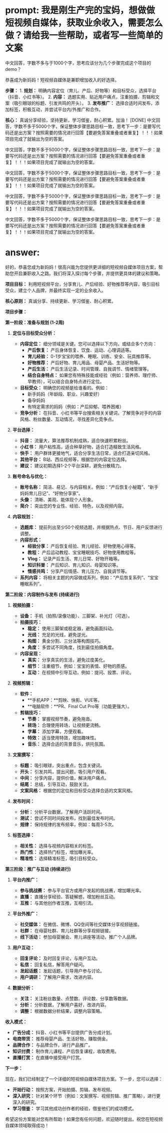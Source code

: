 # prompt: 我是刚生产完的宝妈，想做做短视频自媒体，获取业余收入，需要怎么做？请给我一些帮助，或者写一些简单的文案
中文回答，字数不多与于1000个字，思考应该分为几个步骤完成这个项目的demo？

恭喜成为新妈妈！短视频自媒体是兼职增加收入的好选择。

**步骤：** 1. **规划：** 明确内容定位（育儿、产后、好物等）和目标受众，选择平台（抖音、小红书等）。 2. **内容：** 选题实用、贴近用户痛点，注重拍摄、剪辑和文案（吸引眼球的标题、引发共鸣的开头）。 3. **发布推广：** 选择合适时间发布，添加标签，积极互动，并尝试平台内/外推广和合作。

**核心：** 真诚分享经验，坚持更新，学习借鉴，耐心积累。加油！
[DONE]
中文回答，字数不多于5000个字，保证整体步骤思路目标一致，思考下一步：是要写代码还是出方案？按照需要的情况进行回答【要避免答案重叠或者重复】！！！如果项目完成了就输出为空的答案。


中文回答，字数不多于5000个字，保证整体步骤思路目标一致，思考下一步：是要写代码还是出方案？按照需要的情况进行回答【要避免答案重叠或者重复】！！！如果项目完成了就输出为空的答案。


中文回答，字数不多于5000个字，保证整体步骤思路目标一致，思考下一步：是要写代码还是出方案？按照需要的情况进行回答【要避免答案重叠或者重复】！！！如果项目完成了就输出为空的答案。


中文回答，字数不多于5000个字，保证整体步骤思路目标一致，思考下一步：是要写代码还是出方案？按照需要的情况进行回答【要避免答案重叠或者重复】！！！如果项目完成了就输出为空的答案。


中文回答，字数不多于5000个字，保证整体步骤思路目标一致，思考下一步：是要写代码还是出方案？按照需要的情况进行回答【要避免答案重叠或者重复】！！！如果项目完成了就输出为空的答案。

# answer: 
 好的，恭喜您成为新妈妈！很高兴能为您提供更详细的短视频自媒体项目方案，帮助您开启兼职收入之路。我们将深入探讨每个步骤，并提供更具体的建议和策略。

**项目目标：** 利用短视频平台，分享育儿、产后经验、好物推荐等内容，吸引目标受众，建立个人品牌，并最终实现一定的业余收入。

**核心原则：** 真诚分享、持续更新、学习借鉴、耐心积累。

**项目步骤：**

**第一阶段：准备与规划 (1-2周)**

1.  **定位与目标受众分析：**
    *   **内容定位：** 细分领域是关键。您可以选择以下方向，或结合多个方向：
        *   **产后恢复：** 产后身体恢复、饮食、运动、心理调适等。
        *   **育儿经验：** 0-1岁宝宝的喂养、睡眠、训练、安全、玩具推荐等。
        *   **好物推荐：** 产后好物、育儿用品、母婴产品、生活好物等。
        *   **产后生活：** 产后生活记录、时间管理、自我调节、情绪管理等。
        *   **结合自身特点：** 如果您有特殊技能或经验（例如：营养师、理疗师、早教师），可以结合自身特点进行定位。
    *   **目标受众：** 明确您的视频是给谁看的。例如：
        *   新手妈妈（年龄段、职业、兴趣爱好）
        *   备孕妈妈
        *   有特定需求的妈妈（例如：产后抑郁、喂养困难）
    *   **竞争分析：** 在抖音、小红书等平台搜索相关关键词，了解竞争对手的内容风格、粉丝数量、互动情况，寻找差异化竞争点。

2.  **平台选择：**
    *   **抖音：** 流量大，算法推荐机制成熟，适合快速积累粉丝。
    *   **小红书：** 用户粘性高，适合种草好物，适合打造精致生活风格。
    *   **快手：** 用户群体更接地气，适合分享生活日常，适合打造亲切风格。
    *   **其他平台：** B站、西瓜视频等，根据您的内容定位选择。
    *   **建议：** 建议初期选择1-2个平台深耕，避免分散精力。

3.  **账号命名与优化：**
    *   **账号名称：** 简洁、易记、与内容相关。例如：“产后恢复小秘籍”、“新手妈妈育儿日记”、“好物分享家”。
    *   **头像：** 清晰、美观、能体现个人形象。
    *   **简介：** 突出您的专业性、经验、特色，以及视频内容。

4.  **内容规划：**
    *   **选题库：** 提前列出至少50个视频选题，并根据热点、节日、用户反馈进行调整。
    *   **内容形式：** 
        *   **经验分享：** 产后恢复经验、育儿经验、好物使用心得等。
        *   **教程：** 产后运动教程、宝宝睡眠技巧、好物使用教程等。
        *   **Vlog：** 记录产后生活、育儿日常、好物开箱等。
        *   **知识科普：** 产后知识、育儿知识、母婴知识等。
        *   **情感共鸣：** 分享产后情感、育儿压力、自我调节等。
    *   **系列内容：** 将相关主题的内容做成系列，例如：“产后恢复系列”、“宝宝睡眠系列”。

**第二阶段：内容制作与发布 (持续进行)**

1.  **视频拍摄：**
    *   **设备：** 手机（拍照/录像功能）、三脚架、补光灯（可选）。
    *   **拍摄技巧：**
        *   **稳定：** 使用三脚架或稳定器，避免画面抖动。
        *   **光线：** 充足的光线，避免逆光。
        *   **构图：** 黄金分割、三分法等构图技巧。
        *   **角度：** 多尝试不同角度，找到最佳拍摄角度。
    *   **内容呈现：**
        *   **真实：** 分享真实的生活，避免过度美化。
        *   **细节：** 注重细节，例如：宝宝的表情、好物的质感。
        *   **互动：** 在视频中引导互动，例如：提问、投票、评论。

2.  **视频剪辑：**
    *   **软件：**
        *   **手机APP：**剪映、快影、VUE等。
        *   **电脑软件：**PR、Final Cut Pro等（功能更强大）。
    *   **剪辑技巧：**
        *   **节奏：** 掌握视频节奏，避免拖沓。
        *   **转场：** 合理使用转场，让视频更流畅。
        *   **字幕：** 添加字幕，方便观看。
        *   **特效：** 适当使用特效，增加趣味性。
        *   **音乐：** 选择合适的背景音乐，烘托氛围。

3.  **文案撰写：**
    *   **标题：** 吸引眼球，突出重点，包含关键词。
    *   **开头：** 引发共鸣，提出问题，吸引用户观看。
    *   **中间：** 分享内容，提供价值，解决用户痛点。
    *   **结尾：** 总结，引导互动，鼓励关注。
    *   **文案风格：** 根据您的定位和目标受众选择合适的文案风格。

4.  **发布时间：**
    *   **分析：** 分析平台数据，了解用户活跃时间。
    *   **测试：** 尝试不同时间段发布，找到最佳发布时间。
    *   **规律：** 保持规律的发布频率，例如：每周3-5次。

5.  **标签选择：**
    *   **相关性：** 选择与视频内容相关的标签。
    *   **热门性：** 选择热门标签，增加曝光率。
    *   **精准性：** 选择精准标签，吸引目标受众。

**第三阶段：推广与互动 (持续进行)**

1.  **平台内推广：**
    *   **参与挑战赛：** 参与平台官方或用户发起的挑战赛，增加曝光率。
    *   **直播：** 直播分享经验、答疑解惑，增加粉丝互动。
    *   **互推：** 与其他创作者互推，互相引流。

2.  **平台外推广：**
    *   **社交媒体：** 在微信、微博、QQ空间等社交媒体分享视频链接。
    *   **社群：** 在母婴社群、育儿社群等分享视频链接。
    *   **线下活动：** 参加母婴展会、育儿讲座等活动，推广个人品牌。

3.  **用户互动：**
    *   **回复评论：** 及时回复评论，与用户互动。
    *   **私信：** 回复私信，解答用户疑问。
    *   **发起话题：** 发起话题，引导用户参与讨论。
    *   **用户调研：** 了解用户需求，改进内容。

4.  **数据分析：**
    *   **关注：** 关注粉丝数量、点赞数、评论数、分享数等数据。
    *   **分析：** 分析数据，了解用户喜好，改进内容。
    *   **调整：** 根据数据分析结果，调整内容策略。

**收入模式：**

*   **广告分成：** 抖音、小红书等平台提供广告分成计划。
*   **电商带货：** 推荐母婴产品、生活好物，赚取佣金。
*   **品牌合作：** 与品牌合作，进行产品推广。
*   **知识付费：** 制作育儿课程、产后恢复课程，收取费用。
*   **直播打赏：** 在直播中接受用户打赏。

**下一步：**

现在，我们已经制定了一个详细的短视频自媒体项目方案。下一步，您可以选择：

*   **开始行动：** 按照方案，开始拍摄、剪辑、发布视频。
*   **深入研究：** 针对某个环节（例如：文案撰写、视频剪辑、推广策略），进行更深入的研究。
*   **学习借鉴：** 学习其他成功创作者的经验，借鉴他们的成功模式。

希望这份方案能对您有所帮助！如果您有任何问题，欢迎随时提出。祝您在短视频自媒体领域取得成功！

